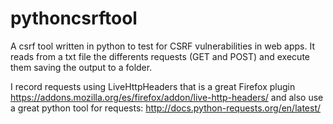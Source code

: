 pythoncsrftool
==============

A csrf tool written in python to test for CSRF vulnerabilities in web apps.
It reads from a txt file the differents requests (GET and POST) and execute
them saving the output to a folder.

I record requests using LiveHttpHeaders that is
a great Firefox plugin https://addons.mozilla.org/es/firefox/addon/live-http-headers/
and also use a great python tool for requests: http://docs.python-requests.org/en/latest/

